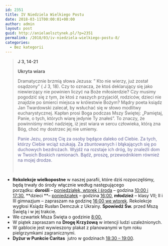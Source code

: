 ```yaml
---
id: 2351
title: IV Niedziela Wielkiego Postu
date: 2018-03-11T00:00:01+00:00
author: admin
layout: post
guid: http://anielaolsztynek.pl/?p=2351
permalink: /2018/03/iv-niedziela-wielkiego-postu-8/
categories:
  - Bez kategorii
---
```

> **J 3, 14-21**
> 
> **Ukryta wiara**
> 
> Dramatycznie brzmią słowa Jezusa: &#8221; Kto nie wierzy, już został osądzony&#8221; ( J 3, 18). Czy to oznacza, że ktoś deklarujący się jako niewierzący nie powinien liczyć na Boże miłosierdzie? Czy musimy pogodzić się z tym, że ktoś z naszych przyjaciół, rodziców, dzieci nie znajdzie po śmierci miejsca w królestwie Bożym? Mądry poeta ksiądz Jan Twardowski zalecał, by wsłuchać się w słowo modlitwy eucharystycznej. Kapłan prosi Boga podczas Mszy Świętej: &#8222;Pamiętaj, Panie, o tych, których wiarę jedynie Ty znałeś&#8221;. To znaczy, że powinniśmy mieć nadzieję, iż jest wiara w sercu człowieka, którą zna Bóg, choć my dostrzec jej nie umiemy.
> 
> <span style="color: #666699;">Panie Jezu, proszę Cię za osoby będące daleko od Ciebie. Za tych, którzy Ciebie wciąż szukają. Za zbuntowanych i błąkających się po duchowych bezdrożach. Wyjdź na rozstaje ich dróg, by znaleźli dom w Twoich Boskich ramionach. Bądź, proszę, przewodnikiem również na mojej drodze. </span>
> 
> &nbsp;

  * **Rekolekcje wielkopostne** w naszej parafii, które dziś rozpoczęliśmy, będą trwały do środy włącznie według następującego porządku: **dorośli** – <span style="text-decoration: underline;">poniedziałek, wtorek i środa</span> – godzina <span style="text-decoration: underline;">10:00 i 17:30</span>, **dzieci **– <span style="text-decoration: underline;">poniedziałek</span> – godzina <span style="text-decoration: underline;">16:00</span>, **młodzież** &#8211; klasy VII; II i III gimnazjum &#8211; zapraszam na godzinę <span style="text-decoration: underline;">16:00 we wtorek</span>. Rekolekcje wygłosi Ksiądz Rusłan Demczuk z Ukrainy. **Spowiedź Św.** przed Mszą Świętą i w jej trakcie.
  * We czwartek Msza Święta o godzinie <span style="text-decoration: underline;">8:00.</span>
  * W piątek zapraszam na **Drogę Krzyżową** w intencji ludzi uzależnionych.
  * W gablocie jest wywieszony plakat z planowanymi w tym roku pielgrzymkami zagranicznymi.
  * **Dyżur w Punkcie Caritas**  jutro w godzinach <span style="text-decoration: underline;">18:30 &#8211; 19:00</span>.
